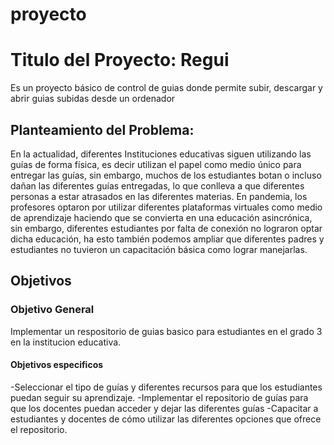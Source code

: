 # proyecto
# Titulo del Proyecto: Regui
Es un proyecto básico de control de guias donde permite subir, descargar y abrir guias subidas desde un ordenador 
## Planteamiento del Problema:
En la actualidad, diferentes Instituciones educativas siguen utilizando las guías de forma física, es decir utilizan el papel como medio único para entregar las guías, sin embargo, muchos de los estudiantes botan o incluso dañan las diferentes guías entregadas, lo que conlleva a que diferentes personas a estar atrasados en las diferentes materias.
En pandemia, los profesores optaron por utilizar diferentes plataformas virtuales como medio de aprendizaje haciendo que se convierta en una educación asincrónica, sin embargo, diferentes estudiantes por falta de conexión no lograron optar dicha educación, ha esto también podemos ampliar que diferentes padres y estudiantes no tuvieron un capacitación básica como lograr manejarlas. 
## Objetivos 
### Objetivo General 
Implementar un respositorio de guias basico para estudiantes en el grado 3 en la institucion educativa.
#### Objetivos especificos 
-Seleccionar el tipo de guías y diferentes recursos para que los estudiantes puedan seguir su aprendizaje.
-Implementar el repositorio de guías para que los docentes puedan acceder y dejar las diferentes guías
-Capacitar a estudiantes y docentes de cómo utilizar las diferentes opciones que ofrece el repositorio. 
